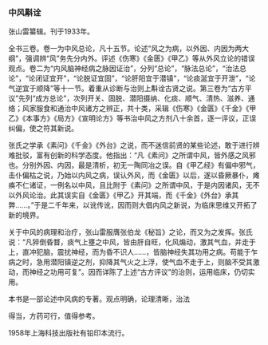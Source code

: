 ### 中风斠诠

张山雷纂辑。刊于1933年。

全书三卷。卷一为中风总论，凡十五节。论述“风之为病，以外因、内因为两大纲”，强调辨“风”务先分内外。评述《伤寒》《金匮》《甲乙》等从外风立论的错误观点。卷二为“内风脑神经病之脉因证治”，分列“总论”，“脉法总论”，“治法总论”，“论闭证宜开”，“论脱证宜固”，“论肝阳宜于潜镇”，“论痰涎宜于开泄”，“论气逆宜于顺降”等十一节。着重从诊断与治则上斠诠古贤之说。第三卷为“古方平议”先列“成方总论”，次列开关、固脱、潜阳摄纳、化痰、顺气、清热、滋养、通络；风家服食和通治中风诸方之辨正，共十类，采辑《伤寒》《金匮》《千金》《甲乙》《本事方》《局方》《宣明论方》等书治中风之方剂八十余首，逐一评议，正误纠偏，使之符其新说。

张氏之学承《素问》《千金》《外台》之说，而不迷信前贤的某些论述，敢于进行辨难批驳，富有创新的科学态度。他指出：“凡《素问》之所谓中风，皆外感之风邪也。分别外因、内因，最是清析，初无一陶同冶之误。自《甲乙经》有偏中邪气，击仆偏枯之说，乃始以内风之病，误认外风，而《金匮》以后，遂以昏厥暴仆，瘫痪不仁诸证，一例名以中风，且比附于《素问》之所谓中风，于是内因诸风，无不以外风论治。此其误实自《金匮》《甲乙》开其端，而《千金》《外台》承其弊……。”于是二千年来，以讹传讹，因而则大倡内风之新说，为临床思维又开拓了新的境界。

关于中风的病理和治疗，张山雷服膺张伯龙《秘旨》之论，而又为之发挥。张氏说：“凡猝倒昏瞀，痰气上壅之中风，皆由肝自旺，化风煽动，激其气血，并走于上，直冲犯脑，震扰神经，而为昏不识人……，皆脑神经失其功用之病。苟能于乍病之时，急用潜阳镇逆之剂，抑降其气火之上浮，使气血不走于上，则脑不受其激动，而神经之功用可复”。因而详陈了上述“古方评议”的治则，运用临床，仍切实用。

本书是一部论述中风病的专著。观点明确，论理清晰，治法

得当，方药可行，值得参考。

1958年上海科技出版社有铅印本流行。